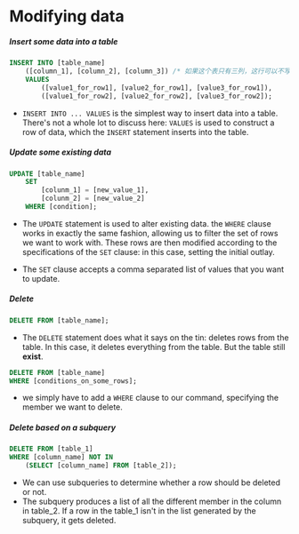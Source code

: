 # Modifying data

##### Insert some data into a table

```sql
INSERT INTO [table_name]
	([column_1], [column_2], [column_3]) /* 如果这个表只有三列，这行可以不写 */
	VALUES 
		([value1_for_row1], [value2_for_row1], [value3_for_row1]),
		([value1_for_row2], [value2_for_row2], [value3_for_row2]); 
```

* `INSERT INTO ... VALUES` is the simplest way to insert data into a table. There's not a whole lot to discuss here: `VALUES` is used to construct a row of data, which the `INSERT` statement inserts into the table. 

##### Update some existing data

```sql
UPDATE [table_name]
    SET 
    	[colunm_1] = [new_value_1],
    	[colunm_2] = [new_value_2]
    WHERE [condition]; 
```

* The `UPDATE` statement is used to alter existing data. the `WHERE` clause works in exactly the same fashion, allowing us to filter the set of rows we want to work with. These rows are then modified according to the specifications of the `SET` clause: in this case, setting the initial outlay.

* The `SET` clause accepts a comma separated list of values that you want to update.

##### Delete

```sql
DELETE FROM [table_name];
```

* The `DELETE` statement does what it says on the tin: deletes rows from the table. In this case, it deletes everything from the table. But the table still **exist**.

```sql
DELETE FROM [table_name] 
WHERE [conditions_on_some_rows];   
```

* we simply have to add a `WHERE` clause to our command, specifying the member we want to delete. 

##### Delete based on a subquery

```sql
DELETE FROM [table_1] 
WHERE [column_name] NOT IN 
	(SELECT [column_name] FROM [table_2]);       
```

* We can use subqueries to determine whether a row should be deleted or not. 
* The subquery produces a list of all the different member in the column in table_2. If a row in the table_1 isn't in the list generated by the subquery, it gets deleted.